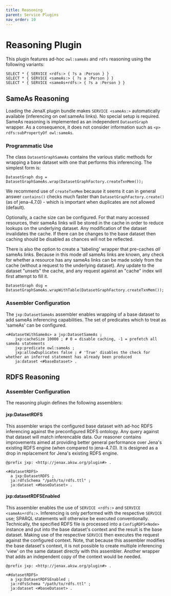 ```yaml
---
title: Reasoning
parent: Service Plugins
nav_order: 10
---
```


# Reasoning Plugin

This plugin features ad-hoc `owl:sameAs` and `rdfs` reasoning using the following variants:

```sparql
SELECT * { SERVICE <rdfs:> { ?s a :Person } }
SELECT * { SERVICE <sameAs:> { ?s a :Person } }
SELECT * { SERVICE <sameAs+rdfs:> { ?s a :Person } }
```

## SameAs Reasoning

Loading the JenaX plugin bundle makes `SERVICE <sameAs:>` automatically available (inferencing on owl:sameAs links). No special setup is required.
SameAs reasoning is implemented as an independent `DatasetGraph` wrapper. As a consequence, it does not consider information such as
`<p> rdfs:subPropertyOf owl:sameAs`.

### Programmatic Use

The class `DatasetGraphSameAs` contains the various static methods for wrapping a base dataset with one that performs this inferencing.
The simplest form is:
```
DatasetGraph dsg = DatasetGraphSameAs.wrap(DatasetGraphFactory.createTxnMem());
```
We recommend use of `createTxnMem` because it seems it can in general answer `contains()` checks much faster than `DatasetGraphFactory.create()` (as of jena-4.7.0) - which is important when duplicates are not allowed (default).

Optionally, a cache size can be configured. For that many accessed resources, their sameAs links will be stored in the cache in order to reduce lookups on the underlying dataset.
Any modification of the dataset invalidates the cache. If there can be changes to the base dataset then caching should be disabled as chances will not be reflected.


There is also the option to create a 'tabeling' wrapper that pre-caches *all* sameAs links.
Because in this mode *all* sameAs links are known, any check for whether a resource has any sameAs links can be made solely from the cache
(without a request to the underlying dataset).
Any update to the dataset "unsets" the cache, and any request against an "cache" index will first attempt to fill it.

```
DatasetGraph dsg = DatasetGraphSameAs.wrapWithTable(DatasetGraphFactory.createTxnMem());
```

### Assembler Configuration
The `jxp:DatasetSameAs` assembler enables wrapping of a base dataset to add sameAs inferencing capabilities.
The set of predicates which to treat as 'sameAs' can be configured.

```
<#datasetWithSameAs> a jxp:DatasetSameAs ;
    jxp:cacheSize 10000 ; # 0 = disable caching, -1 = prefetch all sameAs statements
    jxp:predicate owl:sameAs ;
    jxp:allowDuplicates false ; # 'True' disables the check for whether an inferred statement has already been produced
    ja:dataset <#baseDataset> .
```


## RDFS Reasoning
### Assembler Configuration

The reasoning plugin defines the following assemblers:

#### jxp:DatasetRDFS
This assembler wraps the configured base dataset with ad-hoc RDFS inferencing against the preconfigured RDFS ontology.
Any query against that dataset will match inferencable data. 
Our reasoner contains improvements aimed at providing better general performance over Jena's existing RDFS engine (when compared to jena-4.7.0).
It is designed as a drop in replacement for Jena's existing RDFS engine.


```ttl
@prefix jxp: <http://jenax.aksw.org/plugin#> .

<#datasetRDFS>
  a jxp:DatasetRDFS ;
  ja:rdfsSchema "/path/to/rdfs.ttl" ;
  ja:dataset <#baseDataset> .
```

#### jxp:datasetRDFSEnabled
This assembler enables the use of `SERVICE <rdfs:>` and `SERVICE <sameAs+rdfs:>`. Inferencing is only performed with the respective `SERVICE` use; SPARQL statements will otherwise be executed conventionally.
Technically, the specified RDFS file is processed into a `ConfigRDFS<Node>` instance and put into the base dataset's context and the result is the base dataset.
Making use of the respective `SERVICE` then executes the request against the configured context.
Note, that because this assembler modifies the base dataset's context, it is not possible to create multiple inferencing 'view' on the same dataset directly with this assembler.
Another wrapper that adds an independent copy of the context would be needed.

```ttl
@prefix jxp: <http://jenax.aksw.org/plugin#> .

<#datasetRDFS>
  a jxp:DatasetRDFSEnabled ;
  ja:rdfsSchema "/path/to/rdfs.ttl" ;
  ja:dataset <#baseDataset> .
```

